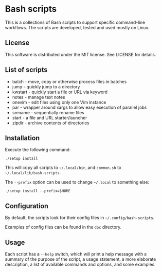 # Bash scripts

This is a collections of Bash scripts to support specific command-line
workflows. The scripts are developed, tested and used mostly on Linux.

## License

This software is distributed under the MIT license. See LICENSE for details.

## List of scripts

- batch     - move, copy or otherwise process files in batches
- jump      - quickly jump to a directory
- kwstart   - quickly start a file or URL via keyword
- notes     - manage text notes
- onevim    - edit files using only one Vim instance
- par       - wrapper around xargs to allow easy execution of parallel jobs
- srename   - sequentially rename files
- start     - a file and URL starter/launcher
- zipdir    - archive contents of directories

## Installation

Execute the following command:

    ./setup install

This will copy all scripts to `~/.local/bin`, and `common.sh` to `~/.local/lib/bash-scripts`.

The `--prefix` option can be used to change `~/.local` to something else:

    ./setup install --prefix=$HOME

## Configuration

By default, the scripts look for their config files in `~/.config/bash-scripts`.

Examples of config files can be found in the `doc` directory.

## Usage

Each script has a `--help` switch, which will print a help message with a
summary of the purpose of the script, a usage statement, a more elaborate
description, a list of available commands and options, and some examples.

